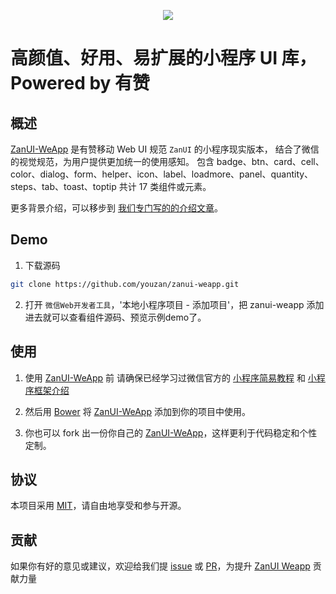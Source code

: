 <p align="center">
    <img src="https://img.yzcdn.cn/public_files/2017/02/06/ee0ebced79a80457d77ce71c7d414c74.png">
</p>

高颜值、好用、易扩展的小程序 UI 库，Powered by 有赞
====

## 概述
[ZanUI-WeApp](https://github.com/youzan/zanui-weapp) 是有赞移动 Web UI 规范 `ZanUI` 的小程序现实版本，
结合了微信的视觉规范，为用户提供更加统一的使用感知。
包含 badge、btn、card、cell、color、dialog、form、helper、icon、label、loadmore、panel、quantity、
steps、tab、toast、toptip 共计 17 类组件或元素。

更多背景介绍，可以移步到 [我们专门写的的介绍文章](http://tech.youzan.com/zanui-weapp/)。

## Demo
1. 下载源码
``` bash
git clone https://github.com/youzan/zanui-weapp.git
```

2. 打开 `微信Web开发者工具`，'本地小程序项目 - 添加项目'，把 zanui-weapp 添加进去就可以查看组件源码、预览示例demo了。

## 使用
1. 使用 [ZanUI-WeApp](https://github.com/youzan/zanui-weapp) 前
请确保已经学习过微信官方的 [小程序简易教程](https://mp.weixin.qq.com/debug/wxadoc/dev/) 
和 [小程序框架介绍](https://mp.weixin.qq.com/debug/wxadoc/dev/framework/MINA.html)

1. 然后用 [Bower](https://bower.io/) 将 [ZanUI-WeApp](https://github.com/youzan/zanui-weapp) 添加到你的项目中使用。

1. 你也可以 fork 出一份你自己的 [ZanUI-WeApp](https://github.com/youzan/zanui-weapp)，这样更利于代码稳定和个性定制。

## 协议
本项目采用 [MIT](https://zh.wikipedia.org/wiki/MIT%E8%A8%B1%E5%8F%AF%E8%AD%89)，请自由地享受和参与开源。

## 贡献

如果你有好的意见或建议，欢迎给我们提 [issue] 或 [PR]，为提升 [ZanUI Weapp] 贡献力量

[issue]: https://github.com/youzan/zanui-weapp/issues/new
[PR]: https://github.com/youzan/zanui-weapp/compare
[ZanUI Weapp]: https://github.com/youzan/zanui-weapp
[MIT]: http://opensource.org/licenses/MIT
